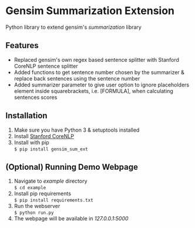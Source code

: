 # Gensim Summarization Extension
Python library to extend gensim's *summarization* library

## Features
* Replaced gensim's own regex based sentence splitter with Stanford CoreNLP sentence splitter
* Added functions to get sentence number chosen by the summarizer & replace back sentences using the sentence number
* Added summarizer parameter to give user option to ignore placeholders element inside squarebrackets, i.e. [FORMULA], when calculating sentences scores

## Installation
1. Make sure you have Python 3 & setuptools installed
2. Install [Stanford CoreNLP](http://stanfordnlp.github.io/CoreNLP/)
3. Install with pip</br> `$ pip install gensim_sum_ext `

## (Optional) Running Demo Webpage
1. Navigate to *example* directory</br> `$ cd example `
2. Install pip requirements</br> `$ pip install requirements.txt `
3. Run the webserver</br> `$ python run.py `
4. The webpage will be available in *127.0.0.1:5000*